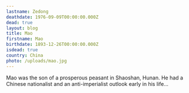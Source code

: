 ```yaml
---
lastname: Zedong
deathdate: 1976-09-09T00:00:00.000Z
dead: true
layout: blog
title: Mao
firstname: Mao
birthdate: 1893-12-26T00:00:00.000Z
isdead: true
country: China
photo: /uploads/mao.jpg
---
```

Mao was the son of a prosperous peasant in Shaoshan, Hunan. He had a Chinese nationalist and an anti-imperialist outlook early in his life…